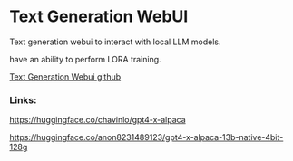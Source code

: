 # Text Generation WebUI

Text generation webui to interact with local LLM models.

have an ability to perform LORA training.

[Text Generation Webui github](https://github.com/oobabooga/text-generation-webui)

### Links:

https://huggingface.co/chavinlo/gpt4-x-alpaca

https://huggingface.co/anon8231489123/gpt4-x-alpaca-13b-native-4bit-128g
